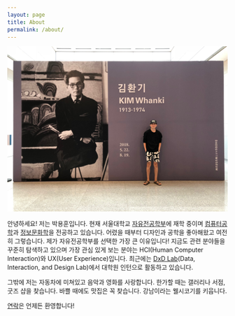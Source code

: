 ```yaml
---
layout: page
title: About
permalink: /about/
---
```


![Yonghoon Park](/assets/img/me.jpg#center)

안녕하세요! 저는 박용훈입니다. 현재 서울대학교 [자유전공학부](http://cls.snu.ac.kr/)에 재학 중이며 [컴퓨터공학](https://cse.snu.ac.kr/)과 [정보문화학](http://isc.snu.ac.kr/)을 전공하고 있습니다. 어렸을 때부터 디자인과 공학을 좋아해왔고 여전히 그렇습니다. 제가 자유전공학부를 선택한 가장 큰 이유입니다! 지금도 관련 분야들을 꾸준히 탐색하고 있으며 가장 관심 있게 보는 분야는 HCI(Human Computer Interaction)와 UX(User Experience)입니다. 최근에는 [DxD Lab](http://hwajunghong.com/)(Data, Interaction, and Design Lab)에서 대학원 인턴으로 활동하고 있습니다.

그밖에 저는 자동차에 미쳐있고 음악과 영화를 사랑합니다. 한가할 때는 갤러리나 서점, 굿즈 샵을 찾습니다. 바쁠 때에도 맛집은 꼭 찾습니다. 강남이라는 웰시코기를 키웁니다.

[연락](/contact)은 언제든 환영합니다!